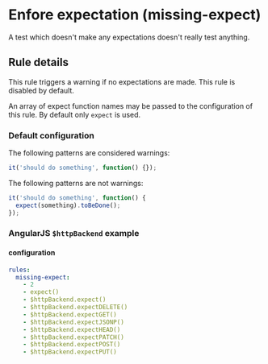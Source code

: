 # Enfore expectation (missing-expect)

A test which doesn't make any expectations doesn't really test anything.

## Rule details

This rule triggers a warning if no expectations are made. This rule is disabled
by default.

An array of expect function names may be passed to the configuration of this
rule. By default only `expect` is used.

### Default configuration

The following patterns are considered warnings:

```js
it('should do something', function() {});
```

The following patterns are not warnings:

```js
it('should do something', function() {
  expect(something).toBeDone();
});
```

### AngularJS `$httpBackend` example

#### configuration

```yaml
rules:
  missing-expect:
    - 2
    - expect()
    - $httpBackend.expect()
    - $httpBackend.expectDELETE()
    - $httpBackend.expectGET()
    - $httpBackend.expectJSONP()
    - $httpBackend.expectHEAD()
    - $httpBackend.expectPATCH()
    - $httpBackend.expectPOST()
    - $httpBackend.expectPUT()
```
